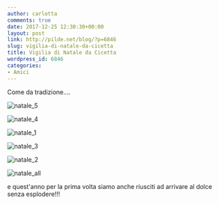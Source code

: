 ```yaml
---
author: carlotta
comments: true
date: 2017-12-25 12:30:30+00:00
layout: post
link: http://pilde.net/blog/?p=6846
slug: vigilia-di-natale-da-cicetta
title: Vigilia di Natale da Cicetta
wordpress_id: 6846
categories:
- Amici
---
```


Come da tradizione....

![natale_5]({{baseurl}}/uploads/2018/02/natale_5.png)


 ![natale_4]({{baseurl}}/uploads/2018/02/natale_4.png)


 ![natale_1]({{baseurl}}/uploads/2017/12/natale_1.png)


 ![natale_3]({{baseurl}}/uploads/2018/02/natale_3.png)


 ![natale_2]({{baseurl}}/uploads/2017/12/natale_2.png)


 ![natale_all]({{baseurl}}/uploads/2018/02/natale_all.png)


e quest'anno per la prima volta siamo anche riusciti ad arrivare al dolce senza esplodere!!!
